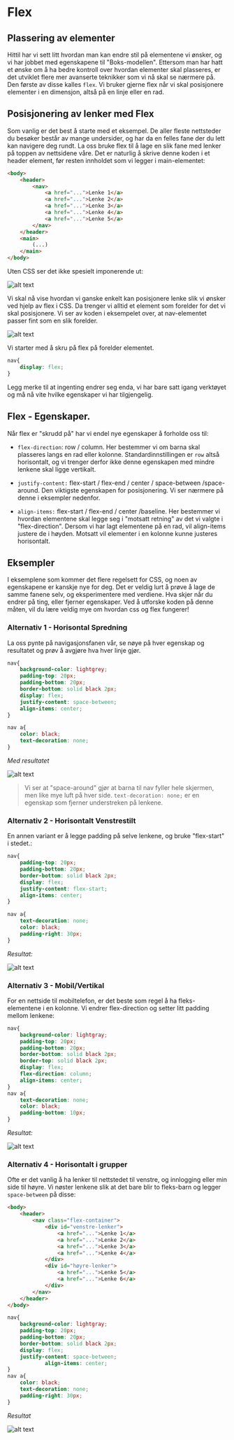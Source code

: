 # Flex

## Plassering av elementer

Hittil har vi sett litt hvordan man kan endre stil på elementene vi ønsker, og vi har jobbet med egenskapene til "Boks-modellen". Ettersom man har hatt et ønske om å ha bedre kontroll over hvordan elementer skal plasseres, er det utviklet flere mer avanserte teknikker som vi nå skal se nærmere på. Den første av disse kalles `flex`. Vi bruker gjerne flex når vi skal posisjonere elementer i en dimensjon, altså på en linje eller en rad. 


## Posisjonering av lenker med Flex

Som vanlig er det best å starte med et eksempel. De aller fleste nettsteder du besøker består av mange undersider, og har da en felles fane der du lett kan navigere deg rundt. La oss bruke flex til å lage en slik fane med lenker på toppen av nettsidene våre. Det er naturlig å skrive denne koden i et header element, før resten innholdet som vi legger i main-elementet:

```HTML
<body>
    <header>
        <nav>
            <a href="...">Lenke 1</a>
            <a href="...">Lenke 2</a>
            <a href="...">Lenke 3</a>
            <a href="...">Lenke 4</a>
            <a href="...">Lenke 5</a>
        </nav>
    </header>
    <main>
        (...)
    </main>
</body>
```
Uten CSS ser det ikke spesielt imponerende ut:

![alt text](./bilder/3_4%20flex/navbar1.png)

Vi skal nå vise hvordan vi ganske enkelt kan posisjonere lenke slik vi ønsker ved hjelp av flex i CSS. Da trenger vi alltid et element som forelder for det vi skal posisjonere. Vi ser av koden i eksempelet over, at nav-elementet passer fint som en slik forelder.

![alt text](./bilder/3_4%20flex/flexboks.png)

Vi starter med å skru på flex på forelder elementet.

```CSS
nav{
    display: flex;
}
```

Legg merke til at ingenting endrer seg enda, vi har bare satt igang verktøyet og må nå vite hvilke egenskaper vi har tilgjengelig.

## Flex - Egenskaper.

Når flex er "skrudd på" har vi endel nye egenskaper å forholde oss til:

* `flex-direction`: row / column. Her bestemmer vi om barna skal plasseres langs en rad eller kolonne. Standardinnstillingen er `row` altså horisontalt, og vi trenger derfor ikke denne egenskapen med mindre lenkene skal ligge vertikalt.

* `justify-content:` flex-start / flex-end / center / space-between /space-around. Den viktigste egenskapen for posisjonering. Vi ser nærmere på denne i eksempler nedenfor.

* `align-items:` flex-start / flex-end / center /baseline. Her bestemmer vi hvordan elementene skal legge seg i "motsatt retning" av det vi valgte i "flex-direction". Dersom vi har lagt elementene på en rad, vil align-items justere de i høyden. Motsatt vil elementer i en kolonne kunne justeres horisontalt. 

## Eksempler

I eksemplene som kommer det flere regelsett for CSS, og noen av egenskapene er kanskje nye for deg. Det er veldig lurt å prøve å lage de samme fanene selv, og eksperimentere med verdiene. Hva skjer når du endrer på ting, eller fjerner egenskaper. Ved å utforske koden på denne måten, vil du lære veldig mye om hvordan css og flex fungerer! 

### Alternativ 1 - Horisontal Spredning

La oss pynte på navigasjonsfanen vår, se nøye på hver egenskap og resultatet og prøv å avgjøre hva hver linje gjør.

```CSS
nav{
    background-color: lightgrey;
    padding-top: 20px;
    padding-bottom: 20px;
    border-bottom: solid black 2px;
    display: flex;
    justify-content: space-between;
    align-items: center;
}

nav a{
    color: black;
    text-decoration: none;
}
```

*Med resultatet*

![alt text](./bilder/3_4%20flex/navbar2.png)



> Vi ser at "space-around" gjør at barna til nav fyller hele skjermen, men like mye luft på 
> hver side. `text-decoration: none;` er en egenskap som fjerner understreken på lenkene. 

### Alternativ 2 - Horisontalt Venstrestilt

En annen variant er å legge padding på selve lenkene, og bruke "flex-start" i stedet.:

```CSS
nav{
    padding-top: 20px;
    padding-bottom: 20px;
    border-bottom: solid black 2px;
    display: flex;
    justify-content: flex-start;
    align-items: center;
}

nav a{
    text-decoration: none;
    color: black;
    padding-right: 30px;
}
```

*Resultat:*

![alt text](./bilder/3_4%20flex/navbar3.png)



### Alternativ 3 - Mobil/Vertikal

For en nettside til mobiltelefon, er det beste som regel å ha fleks-elementene i en kolonne. Vi endrer flex-direction og setter litt padding mellom lenkene:

```CSS
nav{
    background-color: lightgray;
    padding-top: 20px;
    padding-bottom: 20px;
    border-bottom: solid black 2px;
    border-top: solid black 2px;
    display: flex;
    flex-direction: column;
    align-items: center;
}  
nav a{
    text-decoration: none;
    color: black;
    padding-bottom: 10px;
}
```
*Resultat:*

![alt text](./bilder/3_4%20flex/navbar5.png)

### Alternativ 4 - Horisontalt i grupper

Ofte er det vanlig å ha lenker til nettstedet til venstre, og innlogging eller min side til høyre. Vi nøster lenkene slik at det bare blir to fleks-barn og legger `space-between` på disse:

```HTML
<body>
    <header>
        <nav class="flex-container">
            <div id="venstre-lenker">
                <a href="...">Lenke 1</a>
                <a href="...">Lenke 2</a>
                <a href="...">Lenke 3</a>
                <a href="...">Lenke 4</a>
            </div>
            <div id="høyre-lenker">
                <a href="...">Lenke 5</a>
                <a href="...">Lenke 6</a>
            </div>
        </nav>
    </header>
</body>
```

```CSS
nav{
    background-color: lightgray;
    padding-top: 20px;
    padding-bottom: 20px;
    border-bottom: solid black 2px;
    display: flex;
    justify-content: space-between;
            align-items: center;
}  
nav a{
    color: black;
    text-decoration: none;
    padding-right: 30px;
}
```

*Resultat*

![alt text](./bilder/3_4%20flex/navbar4.png)





